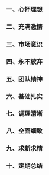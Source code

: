 ### 一、心怀理想  
### 二、充满激情  
### 三、市场意识  
### 四、永不放弃  
### 五、团队精神  
### 六、基础扎实  
### 七、调理清晰  
### 八、全面细致  
### 九、求新求精  
### 十、定期总结  